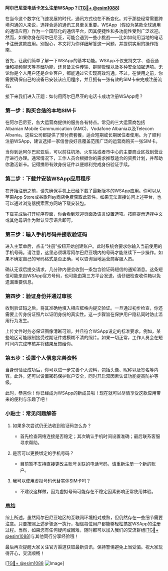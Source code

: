 **阿尔巴尼亚电话卡怎么注册WSApp？[[TG💪+ @esim1088](https://t.me/s/esim1088)]**

在当今这个数字化飞速发展的时代，通讯方式也在不断变化。对于那些经常需要跨境沟通的人来说，选择合适的通讯工具至关重要。WSApp（假设为某款全球通用的通讯应用）作为一个国际化的通信平台，因其便捷性和多功能性受到广泛欢迎。然而，如果你身在阿尔巴尼亚，可能会遇到一些小挑战——比如如何用当地的电话卡注册这款应用。别担心，本文将为你详细解答这一问题，并提供实用的操作指南。

首先，让我们简单了解一下WSApp的基本功能。WSApp不仅支持文字、语音通话和视频聊天等基础功能，还具备文件传输、群聊管理以及多种安全加密选项。无论你是个人用户还是企业客户，都能通过它实现高效沟通。不过，在使用之前，你需要确保自己的设备已安装该应用程序，并且拥有一张有效的SIM卡来完成注册流程。

接下来我们进入正题：如何用阿尔巴尼亚的电话卡成功注册WSApp呢？

### 第一步：购买合适的本地SIM卡

在阿尔巴尼亚，各大运营商提供的服务各有特点。常见的三大运营商包括Albanian Mobile Communication (AMC)、Vodafone Albania以及Telecom Albania。这些公司都提供了预付费套餐，适合短期或长期居住者使用。为了顺利注册WSApp，建议选择一家信誉良好且覆盖范围广泛的运营商购买一张SIM卡。

当你到达阿尔巴尼亚后，可以前往机场、火车站或者市中心的主要商业区找到营业厅进行办理。通常情况下，工作人员会根据你的需求推荐适合的资费计划，并帮助你激活新卡。记得携带有效身份证件以便顺利完成身份验证手续。

### 第二步：下载并安装WSApp应用程序

在开始注册之前，请先确保手机上已经下载了最新版本的WSApp应用。你可以从苹果App Store或谷歌Play商店免费获取此软件。如果无法直接访问上述平台，也可以通过浏览器搜索官方网站下载安装包。

下载完成后打开程序界面，你会看到欢迎页面及语言设置选项。按照提示选择中文或其他母语作为默认显示语言即可。

### 第三步：输入手机号码并接收验证码

进入主菜单后，点击“注册”按钮开始创建账户。此时系统会要求你输入当前使用的手机号码。请注意，这里必须填写阿尔巴尼亚境内的号码才能继续下一步操作。如果不确定自己的号码格式是否正确，可以咨询当地运营商客服人员。

确认无误后提交请求，几分钟内便会收到一条包含验证码短信的通知消息。这条短信可能来自WSApp官方号码，也可能由第三方平台发送，请仔细检查收件箱以免遗漏重要信息。

### 第四步：验证身份并通过审核

收到验证码之后，将其准确地填入相应框格内提交验证。一旦通过初步检查，你还需要上传身份证照片以证明身份的真实性。这一步骤旨在保护用户隐私同时防止滥用行为发生。

上传文件时务必保证图像清晰可辨，并且符合WSApp设定的标准要求。例如，某些地区可能限制接受过期证件或模糊不清的照片。如果一切正常，工作人员会在短时间内完成审核并将结果反馈给你。

### 第五步：设置个人信息完善资料

当身份验证成功后，你可以进一步完善个人资料，包括头像、昵称以及签名等内容。此外，还可以设置密码保护账户安全，同时开启双因素认证功能提高防护等级。

此时，恭喜你！你已经成为WSApp的新成员啦！现在就可以尽情享受这款应用带来的便利与乐趣了吧！

### 小贴士：常见问题解答

1. 如果多次尝试仍无法收到验证码怎么办？
   - 首先检查网络连接是否稳定；其次确认手机时间设置准确；最后联系客服寻求帮助。
   
2. 是否可以更换绑定的手机号码？
   - 目前暂不支持直接更改主账号关联的电话号码，请重新注册一个新的账户。
   
3. 我可以使用虚拟号码代替实体SIM卡吗？
   - 不建议这样做，因为虚拟号码可能存在不稳定因素影响正常使用体验。

### 总结

综上所述，虽然阿尔巴尼亚地区的互联网环境相对成熟，但仍然存在一些细节需要注意。只要按照上述步骤逐一执行，相信每位用户都能够轻松搞定WSApp的注册过程。当然，如果您有任何疑问或困难，随时都可以加入我们的交流群组[[TG💪+ @esim1088](https://t.me/s/esim1088)]与其他同行分享经验哦！

最后再次提醒大家关注官方渠道获取最新资讯，保持警惕避免上当受骗。祝大家玩得开心，交流顺畅！

[[TG💪+ @esim1088](https://t.me/s/esim1088) ![Image](https://i.postimg.cc/4NQfJmqS/Snipaste-2025-05-13-00-14-12.png)]